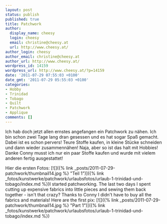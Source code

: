 ```yaml
---
layout: post
status: publish
published: true
title: Patchwork
author:
  display_name: cheesy
  login: cheesy
  email: christine@cheesy.at
  url: http://www.cheesy.at/
author_login: cheesy
author_email: christine@cheesy.at
author_url: http://www.cheesy.at/
wordpress_id: 14159
wordpress_url: http://www.cheesy.at/?p=14159
date: '2011-07-29 07:55:03 +0100'
date_gmt: '2011-07-29 05:55:03 +0100'
categories:
- Hobby
- Trinidad
- Tobago
- Quilt
- Patchwork
- Applique
comments: []
---
```

<!--:de-->Ich hab doch jetzt allen ernstes angefangen ein Patchwork zu nähen. Ich bin schon zwei Tage lang dran gesessen und es hat sogar Spaß gemacht. Dabei ist es schon pervers! Teure Stoffe kaufen, in kleine Stücke schneiden und dann wieder zusammennähen! Naja, aber so ist das halt mit Hobbies! Danke Conny musst ich nur ein paar Stoffe kaufen und wurde mit vielem anderen fertig ausgestattet!
Hier die ersten Fotos:
[![]({% link _posts/2011-07-29-patchwork/thumbnail14.jpg %} "Teil 1")]({% link _fotos/kunstwerke/patchwork/urlaubsfotos/urlaub-1-trinidad-und-tobago/index.md %})<!--:--><!--:en-->I started patchworking. The last two days I spent cutting up expensive fabrics into little pieces and sewing them back together - isn't that crazy? Thanks to Conny I didn't have to buy all the fabrics and materials!
Here are the first pix:
[![]({% link _posts/2011-07-29-patchwork/thumbnail14.jpg %} "Part 1")]({% link _fotos/kunstwerke/patchwork/urlaubsfotos/urlaub-1-trinidad-und-tobago/index.md %})<!--:-->
